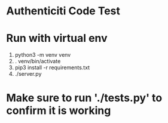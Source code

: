 # Authenticiti Code Test

# Run with virtual env
1. python3 -m venv venv
2. . venv/bin/activate
3. pip3 install -r requirements.txt
4. ./server.py

# Make sure to run './tests.py' to confirm it is working

